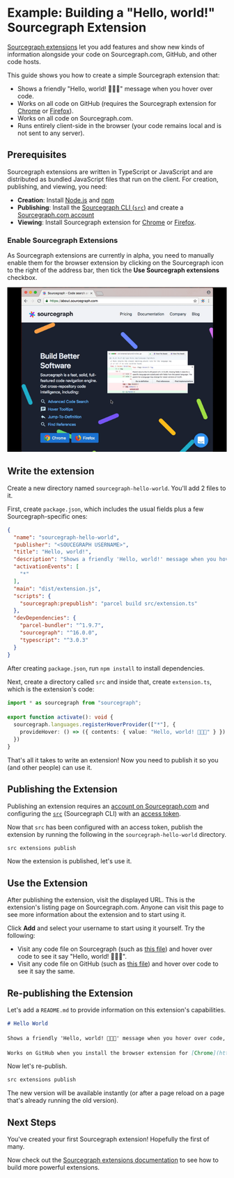 # Example: Building a "Hello, world!" Sourcegraph Extension

[Sourcegraph extensions](https://github.com/sourcegraph/sourcegraph-extension-api) let you add  features and show new kinds of information alongside your code on Sourcegraph.com, GitHub, and other code hosts.

This guide shows you how to create a simple Sourcegraph extension that:

- Shows a friendly "Hello, world! 🎉🎉🎉" message when you hover over code.
- Works on all code on GitHub (requires the Sourcegraph extension for [Chrome](https://chrome.google.com/webstore/detail/sourcegraph/dgjhfomjieaadpoljlnidmbgkdffpack) or [Firefox](https://addons.mozilla.org/en-US/firefox/addon/sourcegraph/)).
- Works on all code on Sourcegraph.com.
- Runs entirely client-side in the browser (your code remains local and is not sent to any server).

## Prerequisites

Sourcegraph extensions are written in TypeScript or JavaScript and are distributed as bundled JavaScript files that run on the client. For creation, publishing, and viewing, you need:

- **Creation**: Install [Node.js](https://nodejs.org) and [npm](https://npmjs.com)
- **Publishing**: Install the [Sourcegraph CLI (`src`)](https://github.com/sourcegraph/src-cli#installation) and create a [Sourcegraph.com account](https://sourcegraph.com/sign-up)
- **Viewing**: Install Sourcegraph extension for [Chrome](https://chrome.google.com/webstore/detail/sourcegraph/dgjhfomjieaadpoljlnidmbgkdffpack) or [Firefox](https://addons.mozilla.org/en-US/firefox/addon/sourcegraph/).

### Enable Sourcegraph Extensions

As Sourcegraph extensions are currently in alpha, you need to manually enable them for the browser extension by clicking on the Sourcegraph icon to the right of the address bar, then tick the **Use Sourcegraph extensions** checkbox.

![Enable Sourcegraph extension](media/enable-sourcegraph-extensions.gif)

## Write the extension

Create a new directory named `sourcegraph-hello-world`. You'll add 2 files to it.

First, create `package.json`, which includes the usual fields plus a few Sourcegraph-specific ones:

```json
{
  "name": "sourcegraph-hello-world",
  "publisher": "<SOUCEGRAPH USERNAME>",
  "title": "Hello, world!",
  "description": "Shows a friendly 'Hello, world!' message when you hover over code.",
  "activationEvents": [
    "*"
  ],
  "main": "dist/extension.js",
  "scripts": {
    "sourcegraph:prepublish": "parcel build src/extension.ts"
  },
  "devDependencies": {
    "parcel-bundler": "^1.9.7",
    "sourcegraph": "^16.0.0",
    "typescript": "^3.0.3"
  }
}
```

After creating `package.json`, run `npm install` to install dependencies.

Next, create a directory called `src` and inside that, create `extension.ts`, which is the extension's code:

```typescript
import * as sourcegraph from "sourcegraph";

export function activate(): void {
  sourcegraph.languages.registerHoverProvider(["*"], {
    provideHover: () => ({ contents: { value: "Hello, world! 🎉🎉🎉" } })
  })
}
```

That's all it takes to write an extension! Now you need to publish it so you (and other people) can use it.

## Publishing the Extension

Publishing an extension requires an [account on Sourcegraph.com](https://sourcegraph.com/sign-up) and configuring the [`src`](https://github.com/sourcegraph/src-cli) (Sourcegraph CLI) with an [access token](https://github.com/sourcegraph/src-cli#authentication).

Now that `src` has been configured with an access token, publish the extension by running the following in the `sourcegraph-hello-world` directory.

```bash
src extensions publish
```

Now the extension is published, let's use it.

## Use the Extension

After publishing the extension, visit the displayed URL. This is the extension's listing page on Sourcegraph.com. Anyone can visit this page to see more information about the extension and to start using it.

Click **Add** and select your username to start using it yourself. Try the following:

- Visit any code file on Sourcegraph (such as [this file](https://sourcegraph.com/github.com/ReactiveX/rxjs/-/blob/src/internal/observable/SubscribeOnObservable.ts)) and hover over code to see it say "Hello, world! 🎉🎉🎉".
- Visit any code file on GitHub (such as [this file](https://github.com/ReactiveX/rxjs/blob/HEAD/src/internal/observable/SubscribeOnObservable.ts)) and hover over code to see it say the same.

## Re-publishing the Extension

Let's add a `README.md` to provide information on this extension's capabilities.

```markdown
# Hello World

Shows a friendly 'Hello, world! 🎉🎉🎉' message when you hover over code, powered by the [Sourcegraph extension API](https://github.com/sourcegraph/sourcegraph-extension-api).

Works on GitHub when you install the browser extension for [Chrome](https://chrome.google.com/webstore/detail/sourcegraph/dgjhfomjieaadpoljlnidmbgkdffpack) or [Firefox](https://addons.mozilla.org/en-US/firefox/addon/sourcegraph/).
```

Now let's re-publish.

```bash
src extensions publish
```

The new version will be available instantly (or after a page reload on a page that's already running the old version).

## Next Steps

You've created your first Sourcegraph extension! Hopefully the first of many.

Now check out the [Sourcegraph extensions documentation](https://github.com/sourcegraph/sourcegraph-extensions) to see how to build more powerful extensions.

<!-- Uncomment after more samples have been added.
You you can also check-out other extensions in our [sample extensions repo](https://github.com/sourcegraph/sourcegraph-extension-samples/tree/master/hello-world).
-->